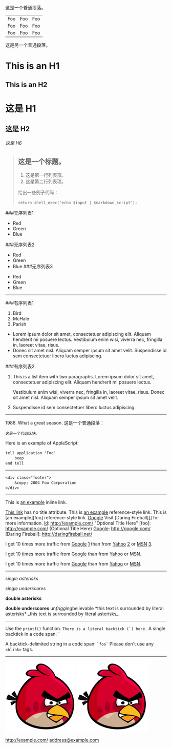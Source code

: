 这是一个普通段落。

<table>
    <tr>
        <td>Foo</td>
        <td>Foo</td>
        <td>Foo</td>
    </tr>
    <tr>
        <td>Foo</td>
        <td>Foo</td>
        <td>Foo</td>
    </tr>
    <tr>
        <td>Foo</td>
        <td>Foo</td>
        <td>Foo</td>
    </tr>

</table>

这是另一个普通段落。

This is an H1
=

This is an H2
-
# 这是 H1

## 这是 H2

###### 这是 H6
> ## 这是一个标题。
> 
> 1.   这是第一行列表项。
> 2.   这是第二行列表项。
> 
> 给出一些例子代码：
> 
>     return shell_exec("echo $input | $markdown_script");

###无序列表1
*   Red
*   Green
*   Blue

###无序列表2
+   Red
+   Green
+   Blue
###无序列表3
-   Red
-   Green
-   Blue
_______________________________________________________
###有序列表1
1.  Bird
2.  McHale
3.  Parish
*   Lorem ipsum dolor sit amet, consectetuer adipiscing elit.
Aliquam hendrerit mi posuere lectus. Vestibulum enim wisi,
viverra nec, fringilla in, laoreet vitae, risus.
*   Donec sit amet nisl. Aliquam semper ipsum sit amet velit.
Suspendisse id sem consectetuer libero luctus adipiscing.

###有序列表2
1.  This is a list item with two paragraphs. Lorem ipsum dolor
    sit amet, consectetuer adipiscing elit. Aliquam hendrerit
    mi posuere lectus.

    Vestibulum enim wisi, viverra nec, fringilla in, laoreet
    vitae, risus. Donec sit amet nisl. Aliquam semper ipsum
    sit amet velit.

2.  Suspendisse id sem consectetuer libero luctus adipiscing.

******************************************
1986\. What a great season.
这是一个普通段落：

    这是一个代码区块。
Here is an example of AppleScript:

    tell application "Foo"
        beep
    end tell
---------------------------------
    <div class="footer">
        &copy; 2004 Foo Corporation
    </div>
* * *
This is [an example](http://example.com/ "Title") inline link.

[This link](http://example.net/) has no title attribute.
This is [an example][id] reference-style link.
This is [an example][foo] reference-style link.
[Google][]
Visit [Daring Fireball][] for more information.
[id]: http://example.com/  "Optional Title Here"
[foo]: http://example.com/  (Optional Title Here)
[Google]: http://google.com/
[Daring Fireball]: http://daringfireball.net/

I get 10 times more traffic from [Google] [1] than from
[Yahoo] [2] or [MSN] [3].

  [1]: http://google.com/        "Google"
  [2]: http://search.yahoo.com/  "Yahoo Search"
  [3]: http://search.msn.com/    "MSN Search"

I get 10 times more traffic from [Google][] than from
[Yahoo][] or [MSN][].

  [google]: http://google.com/        "Google"
  [yahoo]:  http://search.yahoo.com/  "Yahoo Search"
  [msn]:    http://search.msn.com/    "MSN Search"

I get 10 times more traffic from [Google](http://google.com/ "Google") than from [Yahoo](http://search.yahoo.com/ "Yahoo Search") or [MSN](http://search.msn.com/ "MSN Search").
***********************************************************

*single asterisks*

_single underscores_

**double asterisks**

__double underscores__
un*frigging*believable
\*this text is surrounded by literal asterisks\*
\_this text is surrounded by literal asterisks\_

**************************************************************
Use the `printf()` function. 
``There is a literal backtick (`) here.``
A single backtick in a code span: `` ` ``

A backtick-delimited string in a code span: `` `foo` ``
Please don't use any `<blink>` tags.
**************************************************************
![Alt text](./bird.jpg "Optional title") ![Alt text][id]

[id]: ./bird.jpg  "Optional title attribute"
<http://example.com/>
<address@example.com>